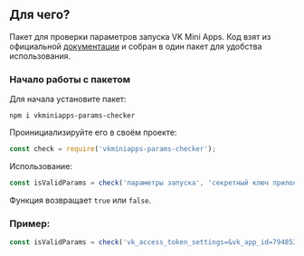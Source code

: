 ## Для чего?
Пакет для проверки параметров запуска VK Mini Apps. Код взят из официальной [документации](https://vk.com/dev/vk_apps_launch_params?f=%D0%9F%D1%80%D0%B8%D0%BC%D0%B5%D1%80%2B%D0%BF%D1%80%D0%BE%D0%B2%D0%B5%D1%80%D0%BA%D0%B8%2B%D0%BF%D0%BE%D0%B4%D0%BF%D0%B8%D1%81%D0%B8%2B%D0%BD%D0%B0%2BNode.js) и собран в один пакет для удобства использования.

### Начало работы с пакетом
Для начала установите пакет:
```
npm i vkminiapps-params-checker
```
Проинициализируйте его в своём проекте:
```javascript
const check = require('vkminiapps-params-checker');
```
Использование:
```javascript
const isValidParams = check('параметры запуска', 'секретный ключ приложения');
```
Функция возвращает `true` или `false`.
### Пример:
```javascript
const isValidParams = check('vk_access_token_settings=&vk_app_id=7948530&vk_are_notifications_enabled=0&vk_is_app_user=1&vk_is_favorite=0&vk_language=ru&vk_platform=desktop_web&vk_ref=other&vk_ts=1634454189&vk_user_id=172118960&sign=5lVUWU19M_xQpENllCGe2Mi-SGWC8K5i7FdkfHOwggA', 'cBpgoP3d9WggrQ81qtNhw'); // false
```